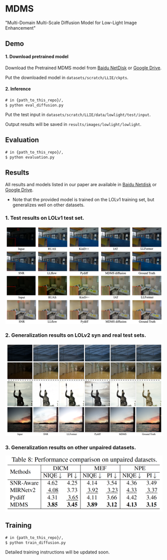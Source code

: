 # MDMS
"Multi-Domain Multi-Scale Diffusion Model for Low-Light Image Enhancement"

## Demo
#### 1. Download pretrained model

Download the Pretrained MDMS model from [Baidu NetDisk]([https://pan.baidu.com/s/1J8rrUW8K0Cw2L94sgMI-vQ](https://pan.baidu.com/s/1O8hOVflnLGLSLP07nXp_sg?pwd=zftu)) or [Google Drive](https://pan.baidu.com/s/1O8hOVflnLGLSLP07nXp_sg?pwd=zftu).

Put the downloaded model in `datasets/scratch/LLIE/ckpts`.


#### 2. Inference
```
# in {path_to_this_repo}/,
$ python eval_diffusion.py
```
Put the test input in `datasets/scratch/LLIE/data/lowlight/test/input`.

Output results will be saved in `results/images/lowlight/lowlight`.

## Evaluation
```
# in {path_to_this_repo}/,
$ python evaluation.py
```

## Results
All results and models listed in our paper are available in [Baidu Netdisk](https://pan.baidu.com/s/1O8hOVflnLGLSLP07nXp_sg?pwd=zftu) or [Google Drive](https://pan.baidu.com/s/1O8hOVflnLGLSLP07nXp_sg?pwd=zftu).

* Note that the provided model is trained on the LOLv1 training set, but generalizes well on other datasets. 

### 1. Test results on LOLv1 test set.
![All text](https://github.com/Oli-iver/MDMS/blob/main/figs/v1.png)

### 2. Generalization results on LOLv2 syn and real test sets.
![All text](https://github.com/Oli-iver/MDMS/blob/main/figs/vis.png)

### 3. Generalization results on other unpaired datasets.
![All text](https://github.com/Oli-iver/MDMS/blob/main/figs/unpaired.png)

## Training
```
# in {path_to_this_repo}/,
$ python train_diffusion.py
```
Detailed training instructions will be updated soon.

